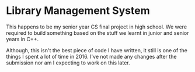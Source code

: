 # Library Management System
This happens to be my senior year CS final project in high school. We were required to build something based on the stuff we learnt in junior and senior years in C++.

Although, this isn't the best piece of code I have written, it still is one of the things I spent a lot of time in 2016. I've not made any changes after the submission nor am I expecting to work on this later.
